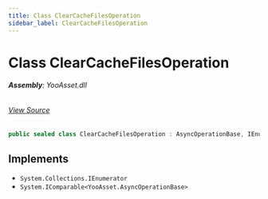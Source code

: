 ```yaml
---
title: Class ClearCacheFilesOperation
sidebar_label: ClearCacheFilesOperation
---
```

# Class ClearCacheFilesOperation


###### **Assembly**: YooAsset.dll
###### [View Source](https://github.com/tuyoogame/YooAsset-Samples.git/blob/main/Assets/YooAsset/Runtime/ResourcePackage/Operation/ClearCacheFilesOperation.cs#L6)
```csharp title="Declaration"
public sealed class ClearCacheFilesOperation : AsyncOperationBase, IEnumerator, IComparable<AsyncOperationBase>
```

## Implements

* `System.Collections.IEnumerator`
* `System.IComparable<YooAsset.AsyncOperationBase>`
